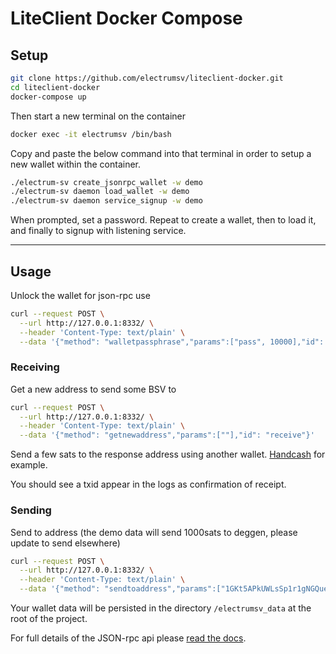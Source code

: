 # LiteClient Docker Compose

## Setup
```bash
git clone https://github.com/electrumsv/liteclient-docker.git
cd liteclient-docker
docker-compose up
```
Then start a new terminal on the container

```bash
docker exec -it electrumsv /bin/bash
```
Copy and paste the below command into that terminal in order to setup a new wallet within the container.

```bash
./electrum-sv create_jsonrpc_wallet -w demo
./electrum-sv daemon load_wallet -w demo
./electrum-sv daemon service_signup -w demo
```
When prompted, set a password. Repeat to create a wallet, then to load it, and finally to signup with listening service.  
  
---
  
## Usage  

Unlock the wallet for json-rpc use

```bash
curl --request POST \
  --url http://127.0.0.1:8332/ \
  --header 'Content-Type: text/plain' \
  --data '{"method": "walletpassphrase","params":["pass", 10000],"id": "unlock"}'
```

### Receiving
Get a new address to send some BSV to

```bash
curl --request POST \
  --url http://127.0.0.1:8332/ \
  --header 'Content-Type: text/plain' \
  --data '{"method": "getnewaddress","params":[""],"id": "receive"}'
```
Send a few sats to the response address using another wallet. [Handcash](https://handcash.io) for example.

You should see a txid appear in the logs as confirmation of receipt.

### Sending  
Send to address (the demo data will send 1000sats to deggen, please update to send elsewhere)

```bash
curl --request POST \
  --url http://127.0.0.1:8332/ \
  --header 'Content-Type: text/plain' \
  --data '{"method": "sendtoaddress","params":["1GKt5APkUWLsSp1r1gNGQue52jomPuDqGi", 0.00001000],"id": "send"}'
```

Your wallet data will be persisted in the directory `/electrumsv_data` at the root of the project.

For full details of the JSON-rpc api please [read the docs](https://electrumsv.readthedocs.io/en/develop/building-on-electrumsv/node-wallet-api.html).
